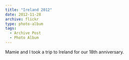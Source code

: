 ```yaml
---
title: "Ireland 2012"
date: 2012-11-28
archive: flickr
type: photo-album
tags: 
  - Archive Post
  - Photo Album
---
```


Mamie and I took a trip to Ireland for our 18th anniversary.
